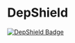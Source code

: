 # DepShield
[![DepShield Badge](https://depshield.sonatype.org/badges/owner/repository/depshield.svg)](https://depshield.github.io)
